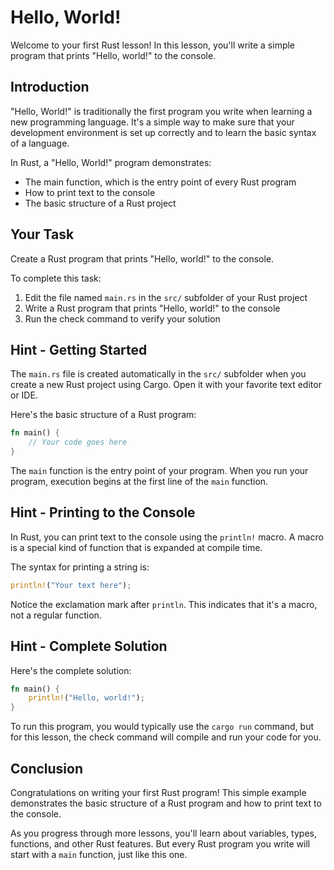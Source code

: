 # Hello, World!

Welcome to your first Rust lesson! In this lesson, you'll write a simple program that prints "Hello, world!" to the console.

## Introduction

"Hello, World!" is traditionally the first program you write when learning a new programming language. It's a simple way to make sure that your development environment is set up correctly and to learn the basic syntax of a language.

In Rust, a "Hello, World!" program demonstrates:
- The main function, which is the entry point of every Rust program
- How to print text to the console
- The basic structure of a Rust project

## Your Task

Create a Rust program that prints "Hello, world!" to the console.

To complete this task:

1. Edit the file named `main.rs` in the `src/` subfolder of your Rust project
2. Write a Rust program that prints "Hello, world!" to the console
3. Run the check command to verify your solution

## Hint - Getting Started

The `main.rs` file is created automatically in the `src/` subfolder when you create a new Rust project using Cargo. Open it with your favorite text editor or IDE.

Here's the basic structure of a Rust program:

```rust
fn main() {
    // Your code goes here
}
```

The `main` function is the entry point of your program. When you run your program, execution begins at the first line of the `main` function.

## Hint - Printing to the Console

In Rust, you can print text to the console using the `println!` macro. A macro is a special kind of function that is expanded at compile time.

The syntax for printing a string is:

```rust
println!("Your text here");
```

Notice the exclamation mark after `println`. This indicates that it's a macro, not a regular function.

## Hint - Complete Solution

Here's the complete solution:

```rust
fn main() {
    println!("Hello, world!");
}
```

To run this program, you would typically use the `cargo run` command, but for this lesson, the check command will compile and run your code for you.

## Conclusion

Congratulations on writing your first Rust program! This simple example demonstrates the basic structure of a Rust program and how to print text to the console.

As you progress through more lessons, you'll learn about variables, types, functions, and other Rust features. But every Rust program you write will start with a `main` function, just like this one.
